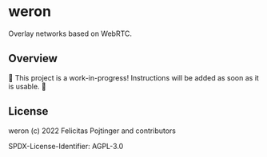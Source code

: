 # weron

Overlay networks based on WebRTC.

## Overview

🚧 This project is a work-in-progress! Instructions will be added as soon as it is usable. 🚧

## License

weron (c) 2022 Felicitas Pojtinger and contributors

SPDX-License-Identifier: AGPL-3.0
